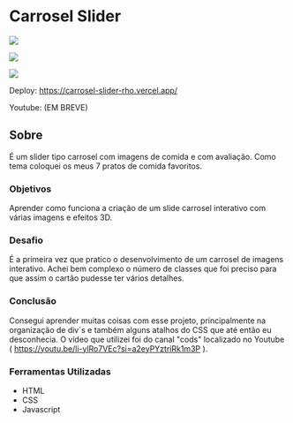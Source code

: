 # Carrosel Slider

![](./)

![](./)

![](./)

Deploy: https://carrosel-slider-rho.vercel.app/

Youtube: (EM BREVE)

## Sobre

É um slider tipo carrosel com imagens de comida e com avaliação. Como tema coloquei os meus 7 pratos de comida favoritos.

### Objetivos

Aprender como funciona a criação de um slide carrosel interativo com várias imagens e efeitos 3D.

### Desafio

É a primeira vez que pratico o desenvolvimento de um carrosel de imagens interativo. Achei bem complexo o número de classes que foi preciso para que assim o cartão pudesse ter vários detalhes.

### Conclusão

Consegui aprender muitas coisas com esse projeto, principalmente na organização de div´s e também alguns atalhos do CSS que até então eu desconhecia. O vídeo que utilizei foi do canal "cods" localizado no Youtube ( https://youtu.be/li-ylRo7VEc?si=a2eyPYztriRk1m3P ).

### Ferramentas Utilizadas

- HTML
- CSS
- Javascript